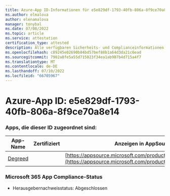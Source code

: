 ```yaml
---
title: Azure-App ID-Informationen für e5e829df-1793-40fb-806a-8f9ce70a8e14
ms.author: elmalova
author: elenamalova
manager: tonybal
ms.date: 07/08/2022
ms.topic: article
ms.service: attestation
certification_type: attested
description: Alle verfügbaren Sicherheits- und Complianceinformationen für e5e829df-1793-40fb-806a-8f9ce70a8e14.
ms.openlocfilehash: c89245e02690b84bd57bef88b1a64d3da21c6ead
ms.sourcegitcommit: 7902a8fe5a55d715023f34ea1ab987b4d715a4f7
ms.translationtype: MT
ms.contentlocale: de-DE
ms.lasthandoff: 07/10/2022
ms.locfileid: "66705967"
---
```

# <a name="azure-app-id-e5e829df-1793-40fb-806a-8f9ce70a8e14"></a>Azure-App ID: e5e829df-1793-40fb-806a-8f9ce70a8e14


### <a name="apps-associated-with-this-id"></a>Apps, die dieser ID zugeordnet sind:
| **App-Name** | **Zertifiziert** | **Anzeigen in AppSource** |
|--------------|---------------|-----------------------|
| [Degreed](../forward/WA200003252.md) |  | [https://appsource.microsoft.com/product/office/WA200003252](https://appsource.microsoft.com/product/office/WA200003252) |

### <a name="microsoft-365-app-compliance-status"></a>Microsoft 365 App Compliance-Status
- Herausgebernachweisstatus: Abgeschlossen
